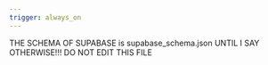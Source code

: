 ```yaml
---
trigger: always_on
---
```


THE SCHEMA OF SUPABASE is supabase_schema.json UNTIL I SAY OTHERWISE!!! DO NOT EDIT THIS FILE

